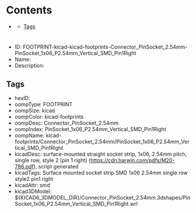 



Contents
========

* [](#)
	* [Tags](#tags)

# 

- ID: FOOTPRINT-kicad-kicad-footprints-Connector_PinSocket_2.54mm-PinSocket_1x06_P2.54mm_Vertical_SMD_Pin1Right
- Name: 
- Description: 

## Tags

- hexID: 
- oompType: FOOTPRINT
- oompSize: kicad
- oompColor: kicad-footprints
- oompDesc: Connector_PinSocket_2.54mm
- oompIndex: PinSocket_1x06_P2.54mm_Vertical_SMD_Pin1Right
- oompName: kicad-footprints/Connector_PinSocket_2.54mm/PinSocket_1x06_P2.54mm_Vertical_SMD_Pin1Right
- kicadDesc: surface-mounted straight socket strip, 1x06, 2.54mm pitch, single row, style 2 (pin 1 right) (https://cdn.harwin.com/pdfs/M20-786.pdf), script generated
- kicadTags: Surface mounted socket strip SMD 1x06 2.54mm single row style2 pin1 right
- kicadAttr: smd
- kicad3DModel: ${KICAD6_3DMODEL_DIR}/Connector_PinSocket_2.54mm.3dshapes/PinSocket_1x06_P2.54mm_Vertical_SMD_Pin1Right.wrl
